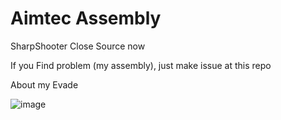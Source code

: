# Aimtec Assembly

SharpShooter Close Source now <br>

If you Find problem (my assembly), just make issue at this repo <br>

About my Evade <br>

![image](http://i.imgur.com/LoeQqrj.png)
